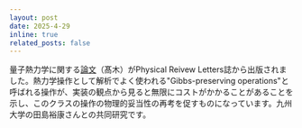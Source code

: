 ```yaml
---
layout: post
date: 2025-4-29
inline: true
related_posts: false
---
```

量子熱力学に関する[論文](https://journals.aps.org/prl/abstract/10.1103/PhysRevLett.134.170201)（髙木）がPhysical Reivew Letters誌から出版されました。熱力学操作として解析でよく使われる"Gibbs-preserving operations"と呼ばれる操作が、実装の観点から見ると無限にコストがかかることがあることを示し、このクラスの操作の物理的妥当性の再考を促すものになっています。九州大学の田島裕康さんとの共同研究です。

